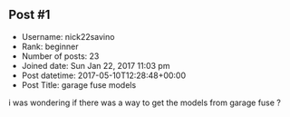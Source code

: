 ## Post #1
- Username: nick22savino
- Rank: beginner
- Number of posts: 23
- Joined date: Sun Jan 22, 2017 11:03 pm
- Post datetime: 2017-05-10T12:28:48+00:00
- Post Title: garage fuse models

i was wondering if there was a way to get the models from garage fuse ?
